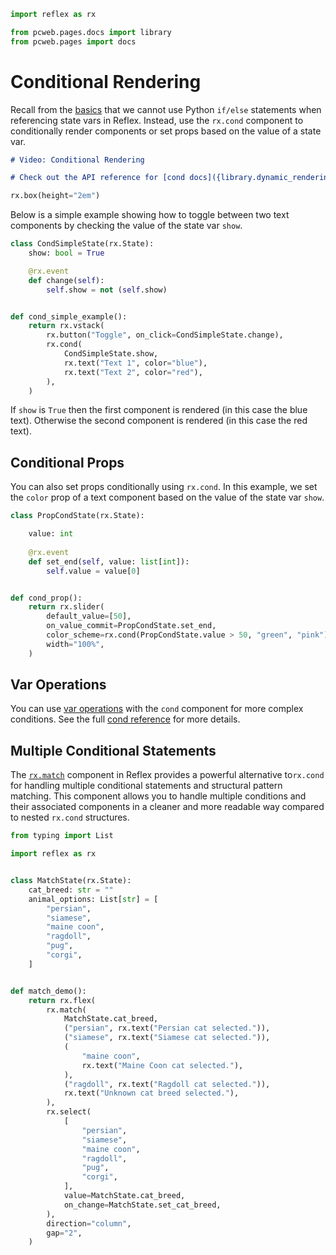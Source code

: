 ```python exec
import reflex as rx

from pcweb.pages.docs import library
from pcweb.pages import docs
```

# Conditional Rendering

Recall from the [basics]({docs.getting_started.basics.path}) that we cannot use Python `if/else` statements when referencing state vars in Reflex. Instead, use the `rx.cond` component to conditionally render components or set props based on the value of a state var.

```md video https://youtube.com/embed/ITOZkzjtjUA?start=6040&end=6463
# Video: Conditional Rendering
```

```md alert
# Check out the API reference for [cond docs]({library.dynamic_rendering.cond.path}).
```

```python eval
rx.box(height="2em")
```

Below is a simple example showing how to toggle between two text components by checking the value of the state var `show`.

```python demo exec
class CondSimpleState(rx.State):
    show: bool = True

    @rx.event
    def change(self):
        self.show = not (self.show)


def cond_simple_example():
    return rx.vstack(
        rx.button("Toggle", on_click=CondSimpleState.change),
        rx.cond(
            CondSimpleState.show,
            rx.text("Text 1", color="blue"),
            rx.text("Text 2", color="red"),
        ),
    )
```

If `show` is `True` then the first component is rendered (in this case the blue text). Otherwise the second component is rendered (in this case the red text).

## Conditional Props

You can also set props conditionally using `rx.cond`. In this example, we set the `color` prop of a text component based on the value of the state var `show`.

```python demo exec
class PropCondState(rx.State):

    value: int
    
    @rx.event
    def set_end(self, value: list[int]):
        self.value = value[0]


def cond_prop():
    return rx.slider(
        default_value=[50],
        on_value_commit=PropCondState.set_end,
        color_scheme=rx.cond(PropCondState.value > 50, "green", "pink"),
        width="100%",
    )
```


## Var Operations

You can use [var operations]({docs.vars.var_operations.path}) with the `cond` component for more complex conditions. See the full [cond reference]({library.dynamic_rendering.cond.path}) for more details.


## Multiple Conditional Statements

The [`rx.match`]({library.dynamic_rendering.match.path}) component in Reflex provides a powerful alternative to`rx.cond` for handling multiple conditional statements and structural pattern matching. This component allows you to handle multiple conditions and their associated components in a cleaner and more readable way compared to nested `rx.cond` structures.

```python demo exec
from typing import List

import reflex as rx


class MatchState(rx.State):
    cat_breed: str = ""
    animal_options: List[str] = [
        "persian",
        "siamese",
        "maine coon",
        "ragdoll",
        "pug",
        "corgi",
    ]


def match_demo():
    return rx.flex(
        rx.match(
            MatchState.cat_breed,
            ("persian", rx.text("Persian cat selected.")),
            ("siamese", rx.text("Siamese cat selected.")),
            (
                "maine coon",
                rx.text("Maine Coon cat selected."),
            ),
            ("ragdoll", rx.text("Ragdoll cat selected.")),
            rx.text("Unknown cat breed selected."),
        ),
        rx.select(
            [
                "persian",
                "siamese",
                "maine coon",
                "ragdoll",
                "pug",
                "corgi",
            ],
            value=MatchState.cat_breed,
            on_change=MatchState.set_cat_breed,
        ),
        direction="column",
        gap="2",
    )
```
